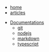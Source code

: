 <!-- docs/_sidebar.md -->

<ul>
  <li><a href="https://jeanmgirard.github.io/docs/" target="_self" rel="noopener">home</a></li>
  <li><a href="https://jeanmgirard.github.io/docs/#/articles/README.md" target="_self" rel="noopener">articles</a></li>
</ul>

* [Documentations](/README.md)
  * [git](/git/README.md)
  * [nodejs](/nodejs/README.md)
  * [markdown](/markdown/README.md)
  * [typescript](/typescript/README.md)
